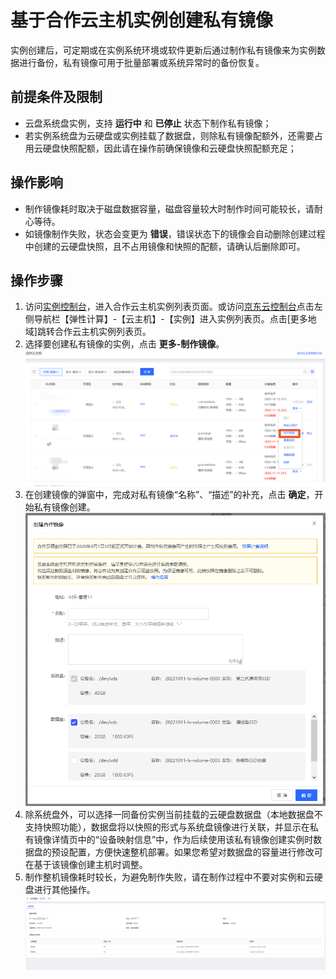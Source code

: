 # 基于合作云主机实例创建私有镜像
实例创建后，可定期或在实例系统环境或软件更新后通过制作私有镜像来为实例数据进行备份，私有镜像可用于批量部署或系统异常时的备份恢复。

## 前提条件及限制
* 云盘系统盘实例，支持 **运行中** 和 **已停止** 状态下制作私有镜像；
* 若实例系统盘为云硬盘或实例挂载了数据盘，则除私有镜像配额外，还需要占用云硬盘快照配额，因此请在操作前确保镜像和云硬盘快照配额充足；

## 操作影响
* 制作镜像耗时取决于磁盘数据容量，磁盘容量较大时制作时间可能较长，请耐心等待。
* 如镜像制作失败，状态会变更为 **错误**，错误状态下的镜像会自动删除创建过程中创建的云硬盘快照，且不占用镜像和快照的配额，请确认后删除即可。

## 操作步骤
1. 访问[实例控制台](https://coccns-console.jdcloud.com/host/compute/list)，进入合作云主机实例列表页面。或访问[京东云控制台](https://console.jdcloud.com)点击左侧导航栏【弹性计算】-【云主机】-【实例】进入实例列表页。点击[更多地域]跳转合作云主机实例列表页。
2. 选择要创建私有镜像的实例，点击 **更多-制作镜像**。
 ![sdsd](../../../../../image/COCVM/COCVM//15.png)
4. 在创建镜像的弹窗中，完成对私有镜像“名称”、“描述”的补充，点击 **确定**，开始私有镜像创建。
 ![sdsd](../../../../../image/COCVM/COCVM//17.png)
4. 除系统盘外，可以选择一同备份实例当前挂载的云硬盘数据盘（本地数据盘不支持快照功能），数据盘将以快照的形式与系统盘镜像进行关联，并显示在私有镜像详情页中的“设备映射信息”中，作为后续使用该私有镜像创建实例时数据盘的预设配置，方便快速整机部署。如果您希望对数据盘的容量进行修改可在基于该镜像创建主机时调整。
5. 制作整机镜像耗时较长，为避免制作失败，请在制作过程中不要对实例和云硬盘进行其他操作。
![sdsd](../../../../../image/COCVM/COCVM//18.png)

